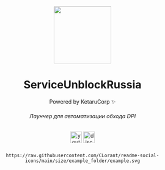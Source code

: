 <div align="center">
<img height="150" src="https://i.imgflip.com/65efzo.gif"/>

# ServiceUnblockRussia
Powered by KetaruCorp ✨
###### Лаунчер для автоматизации обхода DPI
<img src="https://img.shields.io/static/v1?message=Youtube&logo=youtube&label=&color=FF0000&logoColor=white&labelColor=&style=for-the-badge" height="30" alt="youtube logo"/> 
<img src="https://img.shields.io/static/v1?message=Discord&logo=discord&label=&color=5865f2&logoColor=white&labelColor=&style=for-the-badge" height="30" alt="discord logo"/><br>
</h2>

<div id="logo">



###

```
https://raw.githubusercontent.com/CLorant/readme-social-icons/main/size/example_folder/example.svg
```